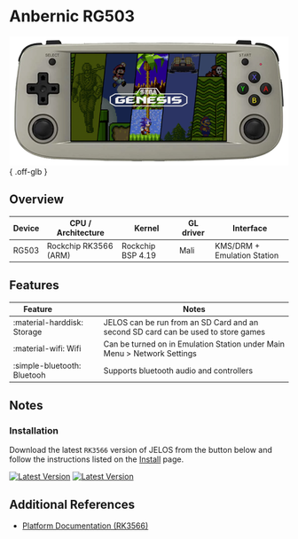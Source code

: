 # Anbernic RG503

![](../../_inc/images/devices/anbernic-rg503.png){ .off-glb }

## Overview

| Device | CPU / Architecture | Kernel | GL driver | Interface |
| -- | -- | -- | -- | -- |
| RG503 | Rockchip RK3566 (ARM) | Rockchip BSP 4.19 | Mali | KMS/DRM + Emulation Station |

## Features

| Feature&nbsp;&nbsp;&nbsp;&nbsp;&nbsp;&nbsp;&nbsp;&nbsp;&nbsp;&nbsp;&nbsp;&nbsp;&nbsp;&nbsp;&nbsp;&nbsp; | Notes |
| -- | -- |
| :material-harddisk: Storage | JELOS can be run from an SD Card and an second SD card can be used to store games |
| :material-wifi: Wifi | Can be turned on in Emulation Station under Main Menu > Network Settings |
| :simple-bluetooth: Bluetooh | Supports bluetooth audio and controllers |

## Notes

### Installation

Download the latest `RK3566` version of JELOS from the button below and follow the instructions listed on the [Install](../../../play/install/) page.

[![Latest Version](https://img.shields.io/github/release/JustEnoughLinuxOS/distribution.svg?labelColor=111111&color=5998FF&label=Latest&style=flat#only-light)](https://github.com/JustEnoughLinuxOS/distribution/releases/latest)
[![Latest Version](https://img.shields.io/github/release/JustEnoughLinuxOS/distribution.svg?labelColor=dddddd&color=5998FF&label=Latest&style=flat#only-dark)](https://github.com/JustEnoughLinuxOS/distribution/releases/latest)

## Additional References

- [Platform Documentation (RK3566)](https://github.com/JustEnoughLinuxOS/distribution/blob/main/documentation/PER_DEVICE_DOCUMENTATION/RK3566)
